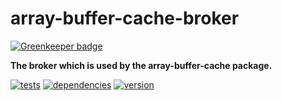 # array-buffer-cache-broker

[![Greenkeeper badge](https://badges.greenkeeper.io/chrisguttandin/array-buffer-cache-broker.svg)](https://greenkeeper.io/)

**The broker which is used by the array-buffer-cache package.**

[![tests](https://img.shields.io/travis/chrisguttandin/array-buffer-cache-broker/master.svg?style=flat-square)](https://travis-ci.org/chrisguttandin/array-buffer-cache-broker)
[![dependencies](https://img.shields.io/david/chrisguttandin/array-buffer-cache-broker.svg?style=flat-square)](https://www.npmjs.com/package/array-buffer-cache-broker)
[![version](https://img.shields.io/npm/v/array-buffer-cache-broker.svg?style=flat-square)](https://www.npmjs.com/package/array-buffer-cache-broker)

